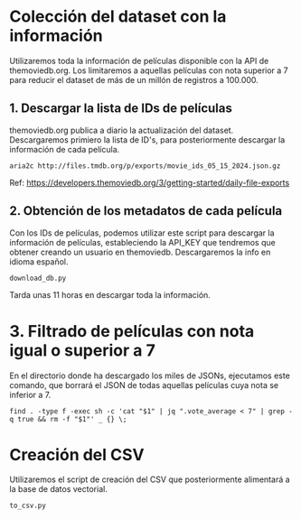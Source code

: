 # Colección del dataset con la información

Utilizaremos toda la información de películas disponible con la API de themoviedb.org. Los limitaremos a aquellas películas con nota superior a 7 para reducir el dataset de más de un millón de registros a 100.000.

## 1. Descargar la lista de IDs de películas

themoviedb.org publica a diario la actualización del dataset. Descargaremos primiero la lista de ID's, para posteriormente descargar la información de cada película.

```
aria2c http://files.tmdb.org/p/exports/movie_ids_05_15_2024.json.gz
```

Ref: https://developers.themoviedb.org/3/getting-started/daily-file-exports

## 2. Obtención de los metadatos de cada película

Con los IDs de películas, podemos utilizar este script para descargar la información de películas, estableciendo la API_KEY que tendremos que obtener creando un usuario en themoviedb. Descargaremos la info en idioma español.

```
download_db.py
```

Tarda unas 11 horas en descargar toda la información.

# 3. Filtrado de películas con nota igual o superior a 7

En el directorio donde ha descargado los miles de JSONs, ejecutamos este comando, que borrará el JSON de todas aquellas películas cuya nota se inferior a 7.

```
find . -type f -exec sh -c 'cat "$1" | jq ".vote_average < 7" | grep -q true && rm -f "$1"' _ {} \;
```

# Creación del CSV

Utilizaremos el script de creación del CSV que posteriormente alimentará a la base de datos vectorial.

```
to_csv.py
```
